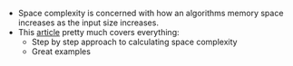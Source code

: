 - Space complexity is concerned with how an algorithms memory space increases as the input size increases.
- This [article](https://www.linkedin.com/pulse/dsa-mastery-understanding-space-complexity-beginners-manish-v--3yozf/) pretty much covers everything:
	- Step by step approach to calculating space complexity
	- Great examples


